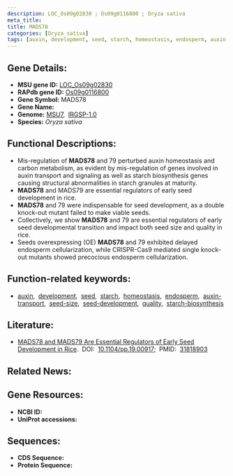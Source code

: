 ```yaml
---
description: LOC_Os09g02830 ; Os09g0116800 ; Oryza sativa
meta_title:
title: MADS78
categories: [Oryza sativa]
tags: [auxin, development, seed, starch, homeostasis, endosperm, auxin transport, seed size, seed development, quality, starch biosynthesis]
---
```


## Gene Details:
- **MSU gene ID:** [LOC_Os09g02830](http://rice.uga.edu/cgi-bin/ORF_infopage.cgi?orf=LOC_Os09g02830)  
- **RAPdb gene ID:** [Os09g0116800](https://rapdb.dna.affrc.go.jp/locus/?name=Os09g0116800)  
- **Gene Symbol:** MADS78
- **Gene Name:**
- **Genome:**  [MSU7](http://rice.uga.edu/),&nbsp;&nbsp;[IRGSP-1.0](https://rapdb.dna.affrc.go.jp/download/irgsp1.html)
- **Species:** *Oryza sativa*

## Functional Descriptions:
   - Mis-regulation of **MADS78** and 79 perturbed auxin homeostasis and carbon metabolism, as evident by mis-regulation of genes involved in auxin transport and signaling as well as starch biosynthesis genes causing structural abnormalities in starch granules at maturity.
   - **MADS78** and MADS79 are essential regulators of early seed development in rice.
   - **MADS78** and 79 were indispensable for seed development, as a double knock-out mutant failed to make viable seeds.
   - Collectively, we show **MADS78** and 79 are essential regulators of early seed developmental transition and impact both seed size and quality in rice.
   - Seeds overexpressing (OE) **MADS78** and 79 exhibited delayed endosperm cellularization, while CRISPR-Cas9 mediated single knock-out mutants showed precocious endosperm cellularization.

## Function-related keywords:
   - [auxin](/tags/auxin/),&nbsp;&nbsp;[development](/tags/development/),&nbsp;&nbsp;[seed](/tags/seed/),&nbsp;&nbsp;[starch](/tags/starch/),&nbsp;&nbsp;[homeostasis](/tags/homeostasis/),&nbsp;&nbsp;[endosperm](/tags/endosperm/),&nbsp;&nbsp;[auxin-transport](/tags/auxin-transport/),&nbsp;&nbsp;[seed-size](/tags/seed-size/),&nbsp;&nbsp;[seed-development](/tags/seed-development/),&nbsp;&nbsp;[quality](/tags/quality/),&nbsp;&nbsp;[starch-biosynthesis](/tags/starch-biosynthesis/)

## Literature:
   - [MADS78 and MADS79 Are Essential Regulators of Early Seed Development in Rice](https://www.doi.org/10.1104/pp.19.00917).&nbsp;&nbsp;DOI:&nbsp;&nbsp;[10.1104/pp.19.00917](https://www.doi.org/10.1104/pp.19.00917);&nbsp;&nbsp;PMID:&nbsp;&nbsp;[31818903](https://pubmed.ncbi.nlm.nih.gov/31818903/)

## Related News:

## Gene Resources:
- **NCBI ID:**  []()
- **UniProt accessions:** [](https://www.uniprot.org/uniprotkb//entry)

## Sequences:
- **CDS Sequence:**
- **Protein Sequence:**
